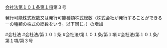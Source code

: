 [会社法第１０１条第１項](会社法＿＿＿＿第１０１条第１項)第３号

発行可能株式総数又は発行可能種類株式総数（株式会社が発行することができる一の種類の株式の総数をいう。以下同じ。）の増加


#会社法
#会社法/第１０１条
#会社法/第１０１条/第１項
#会社法/第１０１条/第１項/第３号
